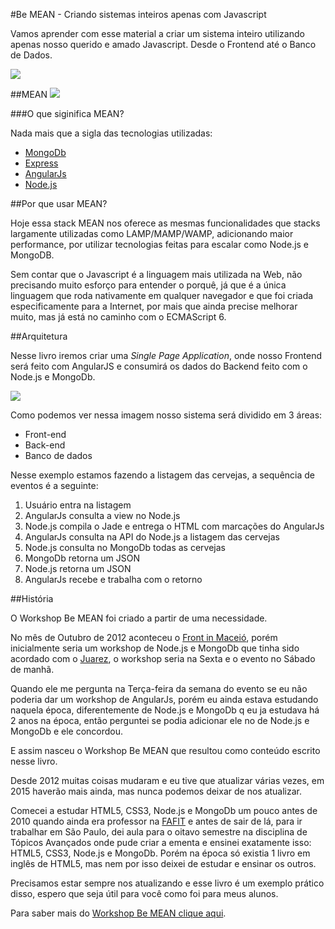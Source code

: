 #Be MEAN - Criando sistemas inteiros apenas com Javascript

Vamos aprender com esse material a criar um sistema inteiro utilizando apenas nosso querido e amado Javascript. Desde o Frontend até o Banco de Dados. 

![](https://i.cloudup.com/WI6pC8JKia.png) 

##MEAN
![](https://i.cloudup.com/Taslszh86K.jpg)

###O que siginifica MEAN?

Nada mais que a sigla das tecnologias utilizadas:
- [MongoDb](http://mongodb.org/)
- [Express](http://expressjs.com/)
- [AngularJs](https://angularjs.org/)
- [Node.js](http://nodejs.org/)

##Por que usar MEAN?

Hoje essa stack MEAN nos oferece as mesmas funcionalidades que stacks largamente utilizadas como LAMP/MAMP/WAMP, adicionando maior performance, por utilizar tecnologias feitas para escalar como Node.js e MongoDB.

Sem contar que o Javascript é a linguagem mais utilizada na Web, não precisando muito esforço para entender o porquê, já que é a única linguagem que roda nativamente em qualquer navegador e que foi criada especificamente para a Internet, por mais que ainda precise melhorar muito, mas já está no caminho com o ECMAScript 6.

##Arquitetura

Nesse livro iremos criar uma *Single Page Application*, onde nosso Frontend será feito com AngularJS e consumirá os dados do Backend feito com o Node.js e MongoDb.

![](https://i.cloudup.com/bg9bVWvHGG.png)

Como podemos ver nessa imagem nosso sistema será dividido em 3 áreas:

- Front-end
- Back-end
- Banco de dados

Nesse exemplo estamos fazendo a listagem das cervejas, a sequência de eventos é a seguinte:

1. Usuário entra na listagem
2. AngularJs consulta a view no Node.js
3. Node.js compila o Jade e entrega o HTML com marcações do AngularJs
4. AngularJs consulta na API do Node.js a listagem das cervejas
5. Node.js consulta no MongoDb todas as cervejas
6. MongoDb retorna um JSON
7. Node.js retorna um JSON
8. AngularJs recebe e trabalha com o retorno

##História

O Workshop Be MEAN foi criado a partir de uma necessidade.

No mês de Outubro de 2012 aconteceu o [Front in Maceió](http://www.eventick.com.br/frontinmaceio-workshops), porém inicialmente seria um workshop de Node.js e MongoDb que tinha sido acordado com o [Juarez](https://github.com/juarezpaf), o workshop seria na Sexta e o evento no Sábado de manhã.

Quando ele me pergunta na Terça-feira da semana do evento se eu não poderia dar um workshop de AngularJs, porém eu ainda estava estudando naquela época, diferentemente de Node.js e MongoDb q eu ja estudava há 2 anos na época, então perguntei se podia adicionar ele no de Node.js e MongoDb e ele concordou.

E assim nasceu o Workshop Be MEAN que resultou como conteúdo escrito nesse livro.

Desde 2012 muitas coisas mudaram e eu tive que atualizar várias vezes, em 2015 haverão mais ainda, mas nunca podemos deixar de nos atualizar.

Comecei a estudar HTML5, CSS3, Node.js e MongoDb um pouco antes de 2010 quando ainda era professor na [FAFIT](http://www.fafit.com.br/) e antes de sair de lá, para ir trabalhar em São Paulo, dei aula para o oitavo semestre na disciplina de Tópicos Avançados onde pude criar a ementa e ensinei exatamente isso: HTML5, CSS3, Node.js e MongoDb. Porém na época só existia 1 livro em inglês de HTML5, mas nem por isso deixei de estudar e ensinar os outros.

Precisamos estar sempre nos atualizando e esse livro é um exemplo prático disso, espero que seja útil para você como foi para meus alunos.

Para saber mais do [Workshop Be MEAN clique aqui](http://bemean.com.br/).











